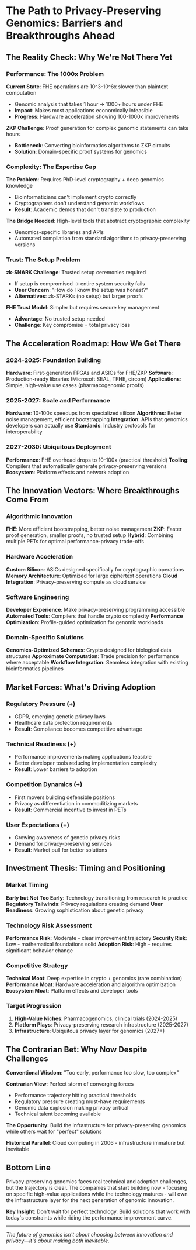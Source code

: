 # The Path to Privacy-Preserving Genomics: Barriers and Breakthroughs Ahead

## The Reality Check: Why We're Not There Yet

### Performance: The 1000x Problem
**Current State**: FHE operations are 10^3-10^6x slower than plaintext computation
- Genomic analysis that takes 1 hour → 1000+ hours under FHE
- **Impact**: Makes most applications economically infeasible
- **Progress**: Hardware acceleration showing 100-1000x improvements

**ZKP Challenge**: Proof generation for complex genomic statements can take hours
- **Bottleneck**: Converting bioinformatics algorithms to ZKP circuits
- **Solution**: Domain-specific proof systems for genomics

### Complexity: The Expertise Gap
**The Problem**: Requires PhD-level cryptography + deep genomics knowledge
- Bioinformaticians can't implement crypto correctly
- Cryptographers don't understand genomic workflows
- **Result**: Academic demos that don't translate to production

**The Bridge Needed**: High-level tools that abstract cryptographic complexity
- Genomics-specific libraries and APIs
- Automated compilation from standard algorithms to privacy-preserving versions

### Trust: The Setup Problem
**zk-SNARK Challenge**: Trusted setup ceremonies required
- If setup is compromised → entire system security fails
- **User Concern**: "How do I know the setup was honest?"
- **Alternatives**: zk-STARKs (no setup) but larger proofs

**FHE Trust Model**: Simpler but requires secure key management
- **Advantage**: No trusted setup needed
- **Challenge**: Key compromise = total privacy loss

## The Acceleration Roadmap: How We Get There

### 2024-2025: Foundation Building
**Hardware**: First-generation FPGAs and ASICs for FHE/ZKP
**Software**: Production-ready libraries (Microsoft SEAL, TFHE, circom)
**Applications**: Simple, high-value use cases (pharmacogenomic proofs)

### 2025-2027: Scale and Performance
**Hardware**: 10-100x speedups from specialized silicon
**Algorithms**: Better noise management, efficient bootstrapping
**Integration**: APIs that genomics developers can actually use
**Standards**: Industry protocols for interoperability

### 2027-2030: Ubiquitous Deployment
**Performance**: FHE overhead drops to 10-100x (practical threshold)
**Tooling**: Compilers that automatically generate privacy-preserving versions
**Ecosystem**: Platform effects and network adoption

## The Innovation Vectors: Where Breakthroughs Come From

### Algorithmic Innovation
**FHE**: More efficient bootstrapping, better noise management
**ZKP**: Faster proof generation, smaller proofs, no trusted setup
**Hybrid**: Combining multiple PETs for optimal performance-privacy trade-offs

### Hardware Acceleration
**Custom Silicon**: ASICs designed specifically for cryptographic operations
**Memory Architecture**: Optimized for large ciphertext operations
**Cloud Integration**: Privacy-preserving compute as cloud service

### Software Engineering
**Developer Experience**: Make privacy-preserving programming accessible
**Automated Tools**: Compilers that handle crypto complexity
**Performance Optimization**: Profile-guided optimization for genomic workloads

### Domain-Specific Solutions
**Genomics-Optimized Schemes**: Crypto designed for biological data structures
**Approximate Computation**: Trade precision for performance where acceptable
**Workflow Integration**: Seamless integration with existing bioinformatics pipelines

## Market Forces: What's Driving Adoption

### Regulatory Pressure (+)
- GDPR, emerging genetic privacy laws
- Healthcare data protection requirements
- **Result**: Compliance becomes competitive advantage

### Technical Readiness (+)
- Performance improvements making applications feasible
- Better developer tools reducing implementation complexity
- **Result**: Lower barriers to adoption

### Competition Dynamics (+)
- First movers building defensible positions
- Privacy as differentiation in commoditizing markets
- **Result**: Commercial incentive to invest in PETs

### User Expectations (+)
- Growing awareness of genetic privacy risks
- Demand for privacy-preserving services
- **Result**: Market pull for better solutions

## Investment Thesis: Timing and Positioning

### Market Timing
**Early but Not Too Early**: Technology transitioning from research to practice
**Regulatory Tailwinds**: Privacy regulations creating demand
**User Readiness**: Growing sophistication about genetic privacy

### Technology Risk Assessment
**Performance Risk**: Moderate - clear improvement trajectory
**Security Risk**: Low - mathematical foundations solid
**Adoption Risk**: High - requires significant behavior change

### Competitive Strategy
**Technical Moat**: Deep expertise in crypto + genomics (rare combination)
**Performance Moat**: Hardware acceleration and algorithm optimization
**Ecosystem Moat**: Platform effects and developer tools

### Target Progression
1. **High-Value Niches**: Pharmacogenomics, clinical trials (2024-2025)
2. **Platform Plays**: Privacy-preserving research infrastructure (2025-2027)
3. **Infrastructure**: Ubiquitous privacy layer for genomics (2027+)

## The Contrarian Bet: Why Now Despite Challenges

**Conventional Wisdom**: "Too early, performance too slow, too complex"

**Contrarian View**: Perfect storm of converging forces
- Performance trajectory hitting practical thresholds
- Regulatory pressure creating must-have requirements
- Genomic data explosion making privacy critical
- Technical talent becoming available

**The Opportunity**: Build the infrastructure for privacy-preserving genomics while others wait for "perfect" solutions

**Historical Parallel**: Cloud computing in 2006 - infrastructure immature but inevitable

## Bottom Line

Privacy-preserving genomics faces real technical and adoption challenges, but the trajectory is clear. The companies that start building now - focusing on specific high-value applications while the technology matures - will own the infrastructure layer for the next generation of genomic innovation.

**Key Insight**: Don't wait for perfect technology. Build solutions that work with today's constraints while riding the performance improvement curve.

---
*The future of genomics isn't about choosing between innovation and privacy—it's about making both inevitable.* 